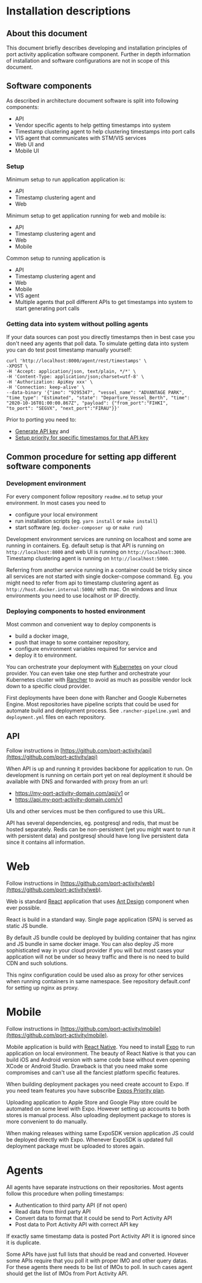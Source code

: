 # Installation descriptions

## About this document

This document briefly describes developing and installation principles of port activity application software component. Further in depth information of installation and software configurations are not in scope of this document.

## Software components

As described in architecture document software is split into following components:

- API
- Vendor specific agents to help getting timestamps into system 
- Timestamp clustering agent to help clustering timestamps into port calls
- VIS agent that communicates with STM/VIS services
- Web UI and
- Mobile UI

### Setup

Minimum setup to run application application is:

- API
- Timestamp clustering agent and
- Web

Minimum setup to get application running for web and mobile is:

- API
- Timestamp clustering agent and
- Web
- Mobile

Common setup to running application is

- API
- Timestamp clustering agent and
- Web
- Mobile
- VIS agent
- Multiple agents that poll different APIs to get timestamps into system to start generating port calls

### Getting data into system without polling agents

If your data sources can post you directly timestamps then in best case you don't need any agents that poll data. To simulate getting data into system you can do test post timestamp manually yourself:

```shell
curl 'http://localhost:8000/agent/rest/timestamps' \
-XPOST \
-H 'Accept: application/json, text/plain, */*' \
-H 'Content-Type: application/json;charset=utf-8' \
-H 'Authorization: ApiKey xxx' \
-H 'Connection: keep-alive' \
--data-binary '{"imo": "9295347", "vessel_name": "ADVANTAGE PARK", "time_type": "Estimated", "state": "Departure_Vessel_Berth", "time": "2020-10-16T01:00:00.867Z", "payload": {"from_port":"FIHKI", "to_port": "SEGVX", "next_port":"FIRAU"}}'
```

Prior to porting you need to:

- [Generate API key](https://port-activity.github.io/user-manual/#add-api-key) and
- [Setup priority for specific timestamps for that API key](https://port-activity.github.io/user-manual/#api-key-priorities)  

## Common procedure for setting app different software components

### Development environment

For every component follow repository `readme.md` to setup your environment. In most cases you need to

- configure your local environment
- run installation scripts (eg. `yarn install` or `make install`)
- start software (eg. `docker-composer up` or `make run`)

Development environment services are running on localhost and some are running in containers. Eg. default setup is that API is running on `http://localhost:8000` and web UI is running on `http://localhost:3000`. Timestamp clustering agent is running on `http://localhost:5000`. 

Referring from another service running in a container could be tricky since all services are not started with single docker-compose command. Eg. you might need to refer from api to timestamp clustering agent as `http://host.docker.internal:5000/` with mac. On windows and linux environments you need to use localhost or IP directly.

### Deploying components to hosted environment

Most common and convenient way to deploy components is

- build a docker image,
- push that image to some container repository,
- configure environment variables required for service and
- deploy it to environment.

You can orchestrate your deployment with [Kubernetes](https://kubernetes.io) on your cloud provider. You can even take one step further and orchestrate your Kubernetes cluster with [Rancher](https://rancher.com) to avoid as much as possible vendor lock down to a specific cloud provider.

First deployments have been done with Rancher and Google Kubernetes Engine. Most repositories have pipeline scripts that could be used for automate build and deployment process. See `.rancher-pipeline.yaml` and `deployment.yml` files on each repository.

## API

Follow instructions in [https://github.com/port-activity/api](https://github.com/port-activity/api)

When API is up and running it provides backbone for application to run. On development is running on certain port yet on real deployment it should be available with DNS and forwarded with proxy from an url:

- https://my-port-activity-domain.com/api/v1 or
- https://api.my-port-activity-domain.com/v1
  
UIs and other services must be then configured to use this URL. 

API has several dependencies, eg. postgresql and redis, that must be hosted separately. Redis can be non-persistent (yet you might want to run it with persistent data) and postgresql should have long live persistent data since it contains all information.

# Web

Follow instructions in [https://github.com/port-activity/web](https://github.com/port-activity/web).

Web is standard [React](https://reactjs.org) application that uses [Ant Design](https://ant.design) component when ever possible.

React is build in a standard way. Single page application (SPA) is served as static JS bundle.

By default JS bundle could be deployed by building container that has nginx and JS bundle in same docker image. You can also deploy JS more sophisticated way in your cloud provider if you will but most cases your application will not be under so heavy traffic and there is no need to build CDN and such solutions.

This nginx configuration could be used also as proxy for other services when running containers in same namespace. See repository default.conf for setting up nginx as proxy.

# Mobile

Follow instructions in [https://github.com/port-activity/mobile](https://github.com/port-activity/mobile).

Mobile application is build with [React Native](https://reactnative.dev). You need to install [Expo](https://expo.io) to run application on local environment. The beauty of React Native is that you can build iOS and Android version with same code base without even opening XCode or Android Studio. Drawback is that you need make some compromises and can't use all the fanciest platform specific features.

When building deployment packages you need create account to Expo. If you need team features you have subscribe [Expos Priority plan](https://expo.io/developer-services).

Uploading application to Apple Store and Google Play store could be automated on some level with Expo. However setting up accounts to both stores is manual process. Also uploading deployment package to stores is more convenient to do manually.

When making releases withing same ExpoSDK version application JS could be deployed directly with Expo. Whenever ExpoSDK is updated full deployment package must be uploaded to stores again.

# Agents

All agents have separate instructions on their repositories. Most agents follow this procedure when polling timestamps:

- Authentication to third party API (if not open)
- Read data from third party API
- Convert data to format that it could be send to Port Activity API
- Post data to Port Activity API with correct API key

If exactly same timestamp data is posted Port Activity API it is ignored since it is duplicate.

Some APIs have just full lists that should be read and converted. Hovever some APIs require that you poll it with proper IMO and other query datas. For these agents there needs to be list of IMOs to poll. In such cases agent should get the list of IMOs from Port Activity API.
